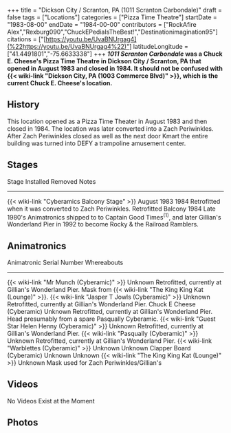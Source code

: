 +++
title = "Dickson City / Scranton, PA (1011 Scranton Carbondale)"
draft = false
tags = ["Locations"]
categories = ["Pizza Time Theatre"]
startDate = "1983-08-00"
endDate = "1984-00-00"
contributors = ["RockAfire Alex","Rexburg090","ChuckEPediaIsTheBest!","Destinationimagination95"]
citations = ["[https://youtu.be/UvaBNUrgag4](%22https://youtu.be/UvaBNUrgag4%22)"]
latitudeLongitude = ["41.4491801","-75.6633338"]
+++
***1011 Scranton Carbondale* was a Chuck E. Cheese's Pizza Time Theatre in Dickson City / Scranton, PA that opened in August 1983 and closed in 1984.
It should not be confused with {{< wiki-link "Dickson City, PA (1003 Commerce Blvd)" >}}, which is the current Chuck E. Cheese's location.**

## History

This location opened as a Pizza Time Theater in August 1983 and then closed in 1984. The location was later converted into a Zach Periwinkles. After Zach Periwinkles closed as well as the next door Kmart the entire building was turned into DEFY a trampoline amusement center.

## Stages

  Stage                                              Installed     Removed        Notes
  -------------------------------------------------- ------------- -------------- -------------------------------------------------------------------------------------------------------------------------------------------
  {{< wiki-link "Cyberamics Balcony Stage" >}}   August 1983   1984           Retrofitted when it was converted to Zach Periwinkles.
  Retrofitted Balcony                                1984          Late 1980's   Animatronics shipped to to Captain Good Times<sup>(1)</sup>, and later Gillian's Wonderland Pier in 1992 to become Rocky & the Railroad Ramblers.

## Animatronics

  Animatronic                                                  Serial Number   Whereabouts
  ------------------------------------------------------------ --------------- ---------------------------------------------------------------------------------------------------------------------
  {{< wiki-link "Mr Munch (Cyberamic)" >}}                 Unknown         Retrofitted, currently at Gillian's Wonderland Pier. Mask from {{< wiki-link "The King King Kat (Lounge)" >}}.
  {{< wiki-link "Jasper T Jowls (Cyberamic)" >}}           Unknown         Retrofitted, currently at Gillian's Wonderland Pier.
  Chuck E Cheese (Cyberamic)                                   Unknown         Retrofitted, currently at Gillian's Wonderland Pier. Head presumably from a spare Pasqually Cyberamic.
  {{< wiki-link "Guest Star Helen Henny (Cyberamic)" >}}   Unknown         Retrofitted, currently at Gillian's Wonderland Pier.
  {{< wiki-link "Pasqually (Cyberamic)" >}}                Unknown         Retrofitted, currently at Gillian's Wonderland Pier.
  {{< wiki-link "Warblettes (Cyberamic)" >}}               Unknown         Unknown
  Clapper Board (Cyberamic)                                    Unknown         Unknown
  {{< wiki-link "The King King Kat (Lounge)" >}}           Unknown         Mask used for Zach Periwinkles/Gillian's

## Videos

No Videos Exist at the Moment

## Photos
